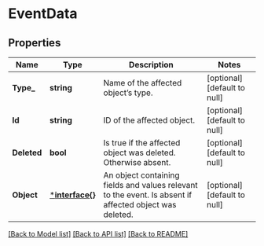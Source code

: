 # EventData

## Properties
Name | Type | Description | Notes
------------ | ------------- | ------------- | -------------
**Type_** | **string** | Name of the affected object’s type. | [optional] [default to null]
**Id** | **string** | ID of the affected object. | [optional] [default to null]
**Deleted** | **bool** | Is true if the affected object was deleted. Otherwise absent. | [optional] [default to null]
**Object** | [***interface{}**](interface{}.md) | An object containing fields and values relevant to the event. Is absent if affected object was deleted. | [optional] [default to null]

[[Back to Model list]](../README.md#documentation-for-models) [[Back to API list]](../README.md#documentation-for-api-endpoints) [[Back to README]](../README.md)

